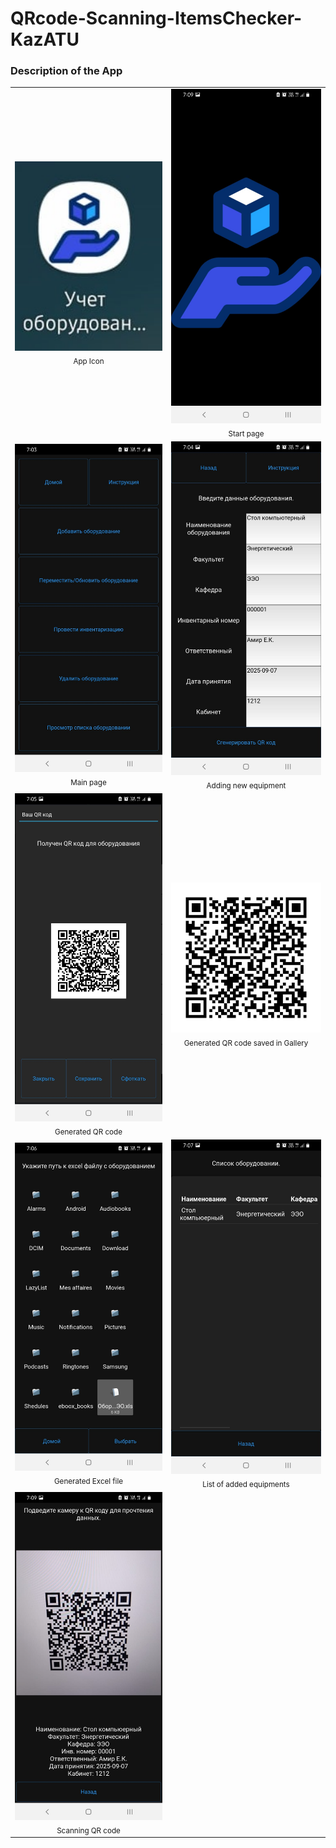 # QRcode-Scanning-ItemsChecker-KazATU

### Description of the App <br/>

<table>
  <tr>
    <td align="center">
      <img src="Lab helper ScreenShots/App Icon.jfif" width="500"/><br/>
      <sub>App Icon</sub>
    </td>
    <td align="center">
      <img src="Lab helper ScreenShots/Start page.jfif" width="500"/><br/>
      <sub>Start page</sub>
    </td>
  </tr>

  <tr>
    <td align="center">
      <img src="Lab helper ScreenShots/Main page.jpeg" width="500"/><br/>
      <sub>Main page</sub>
    </td>
    <td align="center">
      <img src="Lab helper ScreenShots/Adding new equipment.jpeg" width="500"/><br/>
      <sub>Adding new equipment</sub>
    </td>
  </tr>

  <tr>
    <td align="center">
      <img src="Lab helper ScreenShots/Generated QR code.jfif" width="500"/><br/>
      <sub>Generated QR code</sub>
    </td>
    <td align="center">
      <img src="Lab helper ScreenShots/Generated QR code saved in Gallery.jpeg" width="500"/><br/>
      <sub>Generated QR code saved in Gallery</sub>
    </td>
  </tr>

  <tr>
    <td align="center">
      <img src="Lab helper ScreenShots/Generated Excel file.jfif" width="500"/><br/>
      <sub>Generated Excel file</sub>
    </td>
    <td align="center">
      <img src="Lab helper ScreenShots/List of added equipments.jfif" width="500"/><br/>
      <sub>List of added equipments</sub>
    </td>
  </tr>

  <tr>
    <td align="center">
      <img src="Lab helper ScreenShots/Scanning QR code.jpeg" width="500"/><br/>
      <sub>Scanning QR code</sub>
    </td>
  </tr>
</table>



